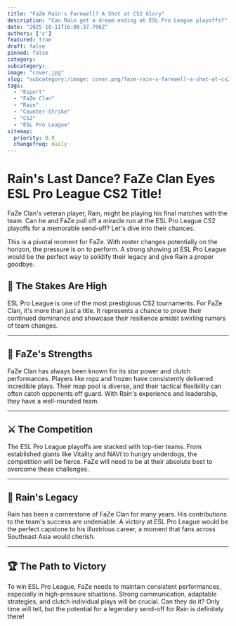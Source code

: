 ```yaml
---
title: "FaZe Rain's Farewell? A Shot at CS2 Glory"
description: "Can Rain get a dream ending at ESL Pro League playoffs?"
date: "2025-10-11T16:00:37.706Z"
authors: ['c']
featured: true
draft: false
pinned: false
category:
subcategory:
image: "cover.jpg"
slug: "subcategory:/image: cover.png/faze-rain-s-farewell-a-shot-at-cs2-glory"
tags:
  - "Esport"
  - "FaZe Clan"
  - "Rain"
  - "Counter-Strike"
  - "CS2"
  - "ESL Pro League"
sitemap:
  priority: 0.9
  changefreq: daily
---
```


# Rain's Last Dance? FaZe Clan Eyes ESL Pro League CS2 Title!

FaZe Clan's veteran player, Rain, might be playing his final matches with the team. Can he and FaZe pull off a miracle run at the ESL Pro League CS2 playoffs for a memorable send-off? Let's dive into their chances.

This is a pivotal moment for FaZe. With roster changes potentially on the horizon, the pressure is on to perform. A strong showing at ESL Pro League would be the perfect way to solidify their legacy and give Rain a proper goodbye.

## 🤔 The Stakes Are High

ESL Pro League is one of the most prestigious CS2 tournaments. For FaZe Clan, it's more than just a title. It represents a chance to prove their continued dominance and showcase their resilience amidst swirling rumors of team changes.

---

## 💪 FaZe's Strengths

FaZe Clan has always been known for its star power and clutch performances. Players like ropz and frozen have consistently delivered incredible plays. Their map pool is diverse, and their tactical flexibility can often catch opponents off guard. With Rain's experience and leadership, they have a well-rounded team.

---

## ⚔️ The Competition

The ESL Pro League playoffs are stacked with top-tier teams. From established giants like Vitality and NAVI to hungry underdogs, the competition will be fierce. FaZe will need to be at their absolute best to overcome these challenges.

---

## 🔮 Rain's Legacy

Rain has been a cornerstone of FaZe Clan for many years. His contributions to the team's success are undeniable. A victory at ESL Pro League would be the perfect capstone to his illustrious career, a moment that fans across Southeast Asia would cherish.

---

## 🏆 The Path to Victory

To win ESL Pro League, FaZe needs to maintain consistent performances, especially in high-pressure situations. Strong communication, adaptable strategies, and clutch individual plays will be crucial. Can they do it? Only time will tell, but the potential for a legendary send-off for Rain is definitely there!